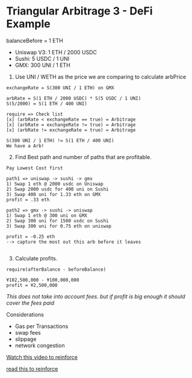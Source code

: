 # Triangular Arbitrage 3 - DeFi Example

balanceBefore = 1 ETH

- Uniswap V3: 1 ETH / 2000 USDC
- Sushi: 5 USDC / 1 UNI
- GMX: 300 UNI / 1 ETH

1. Use UNI / WETH as the price we are comparing to calculate arbPrice
```
exchangeRate = S(300 UNI / 1 ETH) on GMX

arbRate = S(1 ETH / 2000 USDC) * S(5 USDC / 1 UNI)
S(5/2000) = S(1 ETH / 400 UNI)

require => Check list
[x] (arbRate < exchangeRate == true) = Arbitrage
[x] (arbRate = exchangeRate != true) = Arbitrage
[x] (arbRate != exchangeRate = true) = Arbitrage

S(300 UNI / 1 ETH) != S(1 ETH / 400 UNI)
We have a Arb!
```

2. Find Best path and number of paths that are profitable.
```
Pay Lowest Cost first

path1 => uniswap -> sushi -> gmx
1) Swap 1 eth @ 2000 usdc on Uniswap
2) Swap 2000 usdc for 400 uni on Sushi
3) Swap 400 uni for 1.33 eth on GMX
profit = .33 eth 

path2 => gmx -> sushi -> uniswap
1) Swap 1 eth @ 300 uni on GMX
2) Swap 300 uni for 1500 usdc on Sushi
3) Swap 300 uni for 0.75 eth on uniswap

profit = -0.25 eth 
--> capture the most out this arb before it leaves


```

3. Calculate profits.
```
require(afterBalance - beforeBalance)

¥102,500,000 - ¥100,000,000
profit = ¥2,500,000
```

*This does not take into account fees. but if profit is big enough it should cover the fees paid*

Considerations
- Gas per Transactions
- swap fees
- slippage
- network congestion

[Watch this video to reinforce](https://www.youtube.com/watch?v=kdua-L7yZkw)

[read this to reinforce](https://blog.coinbase.com/quantitative-crypto-insight-an-analysis-of-triangular-arbitrage-transactions-in-uniswap-v2-1b572284bfa8)
